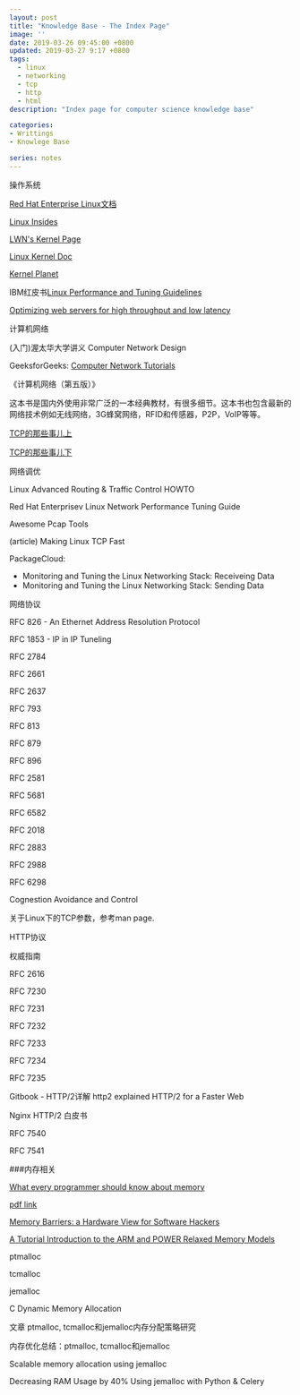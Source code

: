 ```yaml
---
layout: post
title: "Knowledge Base - The Index Page"
image: ''
date: 2019-03-26 09:45:00 +0800
updated: 2019-03-27 9:17 +0800
tags: 
  - linux
  - networking
  - tcp
  - http
  - html
description: "Index page for computer science knowledge base"

categories:
- Writtings
- Knowlege Base

series: notes
---
```


操作系统

[Red Hat Enterprise Linux文档](https://access.redhat.com/documentation/en-us/red_hat_enterprise_linux/7/)

[Linux Insides](https://github.com/0xAX/linux-insides) 

[LWN's Kernel Page](https://lwn.net/Kernel/Index/)


[Linux Kernel Doc](https://www.kernel.org/doc/)

[Kernel Planet](http://planet.kernel.org/)

IBM红皮书[Linux Performance and Tuning Guidelines](https://lenovopress.com/redp4285)



[Optimizing web servers for high throughput and low latency](https://www.nginx.com/blog/optimizing-web-servers-for-high-throughput-and-low-latency/)



计算机网络

(入门)渥太华大学讲义 Computer Network Design

GeeksforGeeks: [Computer Network Tutorials](https://www.geeksforgeeks.org/computer-network-tutorials/)

《计算机网络（第五版）》

这本书是国内外使用非常广泛的一本经典教材，有很多细节。这本书也包含最新的网络技术例如无线网络，3G蜂窝网络，RFID和传感器，P2P，VoIP等等。


[TCP的那些事儿上](https://coolshell.cn/articles/11564.html)

[TCP的那些事儿下](https://coolshell.cn/articles/11609.html)


网络调优

Linux Advanced Routing & Traffic Control HOWTO

Red Hat Enterprisev Linux Network Performance Tuning Guide

Awesome Pcap Tools

(article) Making Linux TCP Fast

PackageCloud:

- Monitoring and Tuning the Linux Networking Stack: Receiveing Data
- Monitoring and Tuning the Linux Networking Stack: Sending Data



网络协议

RFC 826 - An Ethernet Address Resolution Protocol

RFC 1853 - IP in IP Tuneling

RFC 2784

RFC 2661

RFC 2637

RFC 793

RFC 813

RFC 879

RFC 896

RFC 2581

RFC 5681

RFC 6582

RFC 2018

RFC 2883

RFC 2988

RFC 6298

Cognestion Avoidance and Control

关于Linux下的TCP参数，参考man page.


HTTP协议

权威指南

RFC 2616

RFC 7230

RFC 7231

RFC 7232

RFC 7233

RFC 7234

RFC 7235

Gitbook - HTTP/2详解
http2 explained
HTTP/2 for a Faster Web

Nginx HTTP/2 白皮书

RFC 7540

RFC 7541


###内存相关


[What every programmer should know about memory](https://lwn.net/Articles/250967/?rss=1)

[pdf link](https://people.freebsd.org/~lstewart/articles/cpumemory.pdf)

[Memory Barriers: a Hardware View for Software Hackers](http://www.puppetmastertrading.com/images/hwViewForSwHackers.pdf)


[A Tutorial Introduction to the ARM and POWER Relaxed Memory Models](https://www.cl.cam.ac.uk/~pes20/ppc-supplemental/test7.pdf)

ptmalloc

tcmalloc

jemalloc

C Dynamic Memory Allocation

文章 ptmalloc, tcmalloc和jemalloc内存分配策略研究

内存优化总结：ptmalloc, tcmalloc和jemalloc

Scalable memory allocation using jemalloc

Decreasing RAM Usage by 40% Using jemalloc with Python & Celery

